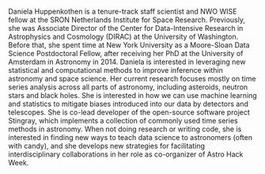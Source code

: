Daniela Huppenkothen is a tenure-track staff scientist and NWO WISE fellow at the SRON Netherlands Institute for Space Research. Previously, she was Associate Director of the Center for Data-Intensive Research in Astrophysics and Cosmology (DIRAC) at the University of Washington. Before that, she spent time at New York University as a Moore-Sloan Data Science Postdoctoral Fellow, after receiving her PhD at the University of Amsterdam in Astronomy in 2014.
Daniela is interested in leveraging new statistical and computational methods to improve inference within astronomy and space science. Her current research focuses mostly on time series analysis across all parts of astronomy, including asteroids, neutron stars and black holes. She is interested in how we can use machine learning and statistics to mitigate biases introduced into our data by detectors and telescopes. She is co-lead developer of the open-source software project Stingray, which implements a collection of commonly used time series methods in astronomy. When not doing research or writing code, she is interested in finding new ways to teach data science to astronomers (often with candy), and she develops new strategies for facilitating interdisciplinary collaborations in her role as co-organizer of Astro Hack Week.
